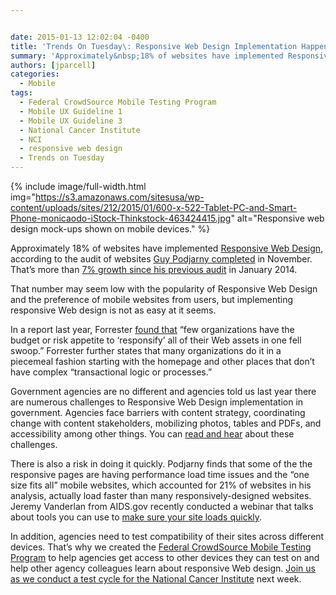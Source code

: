 ```yaml
---


date: 2015-01-13 12:02:04 -0400
title: 'Trends On Tuesday\: Responsive Web Design Implementation Happening Piecemeal'
summary: 'Approximately&nbsp;18% of websites have implemented Responsive Web Design, according to the audit of websites Guy Podjarny completed in November. That&amp;#8217;s more than 7% growth since his previous audit in January 2014. That number may seem low with the popularity of Responsive Web Design and the preference of mobile websites from users, but implementing responsive Web'
authors: [jparcell]
categories:
  - Mobile
tags:
  - Federal CrowdSource Mobile Testing Program
  - Mobile UX Guideline 1
  - Mobile UX Guideline 3
  - National Cancer Institute
  - NCI
  - responsive web design
  - Trends on Tuesday
---
```



{% include image/full-width.html img="https://s3.amazonaws.com/sitesusa/wp-content/uploads/sites/212/2015/01/600-x-522-Tablet-PC-and-Smart-Phone-monicaodo-iStock-Thinkstock-463424415.jpg" alt="Responsive web design mock-ups shown on mobile devices." %} 

Approximately 18% of websites have implemented [Responsive Web Design](https://www.WHATEVER/2012/07/11/aids-gov-responsive-design/ "AIDS.gov Responsive Design"), according to the audit of websites [Guy Podjarny completed](http://www.guypo.com/rwd-2014/) in November. That&#8217;s more than [7% growth since his previous audit](//www.WHATEVER/2014/09/09/trends-on-tuesday-are-only-11-of-websites-responsive/) in January 2014.

That number may seem low with the popularity of Responsive Web Design and the preference of mobile websites from users, but implementing responsive Web design is not as easy at it seems.

In a report last year, Forrester [found that](http://www.mobilemarketingwatch.com/forrester-marketers-should-embrace-responsive-web-design-45797/) &#8220;few organizations have the budget or risk appetite to ‘responsify’ all of their Web assets in one fell swoop.&#8221; Forrester further states that many organizations do it in a piecemeal fashion starting with the homepage and other places that don&#8217;t have complex &#8220;transactional logic or processes.&#8221;

Government agencies are no different and agencies told us last year there are numerous challenges to Responsive Web Design implementation in government. Agencies face barriers with content strategy, coordinating change with content stakeholders, mobilizing photos, tables and PDFs, and accessibility among other things. You can [read and hear](https://www.WHATEVER/2014/10/21/responsive-web-design-challenges-webinar-recap/) about these challenges.

There is also a risk in doing it quickly. Podjarny finds that some of the the responsive pages are having performance load time issues and the &#8220;one size fits all&#8221; mobile websites, which accounted for 21% of websites in his analysis, actually load faster than many responsively-designed websites. Jeremy Vanderlan from AIDS.gov recently conducted a webinar that talks about tools you can use to [make sure your site loads quickly](https://www.WHATEVER/2014/11/18/trends-on-tuesday-speed-matters-when-measuring-responsive-web-design-performance-load-times/).

In addition, agencies need to test compatibility of their sites across different devices. That&#8217;s why we created the [Federal CrowdSource Mobile Testing Program](https://www.WHATEVER/services/mobile-application-testing-program/ "Federal CrowdSource Mobile Testing Program") to help agencies get access to other devices they can test on and help other agency colleagues learn about responsive Web design. [Join us as we conduct a test cycle for the National Cancer Institute](https://midas.18f.us/tasks/21) next week.